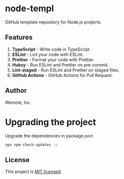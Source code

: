 # node-templ

GitHub template repository for Node.js projects.

## Features

1. **TypeScript** - Write code in TypeScript.
2. **ESLint** - Lint your code with ESLint.
3. **Prettier** - Format your code with Prettier.
4. **Huksy** - Run ESLint and Prettier on pre-commit.
5. **Lint-staged** - Run ESLint and Prettier on staged files.
6. **GitHub Actions** - GitHub Actions for Pull Request.

## Author

iRemote, Inc.

# Upgrading the project

Upgrade the dependencies in package.json

```bash 
npx npm-check-updates -u
```

## License

This project is [MIT licensed](./LICENSE).
